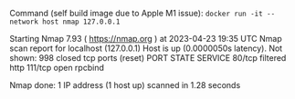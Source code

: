 

Command (self build image due to Apple M1 issue):
````docker run -it --network host nmap 127.0.0.1```` 


Starting Nmap 7.93 ( https://nmap.org ) at 2023-04-23 19:35 UTC
Nmap scan report for localhost (127.0.0.1)
Host is up (0.0000050s latency).
Not shown: 998 closed tcp ports (reset)
PORT    STATE    SERVICE
80/tcp  filtered http
111/tcp open     rpcbind

Nmap done: 1 IP address (1 host up) scanned in 1.28 seconds
